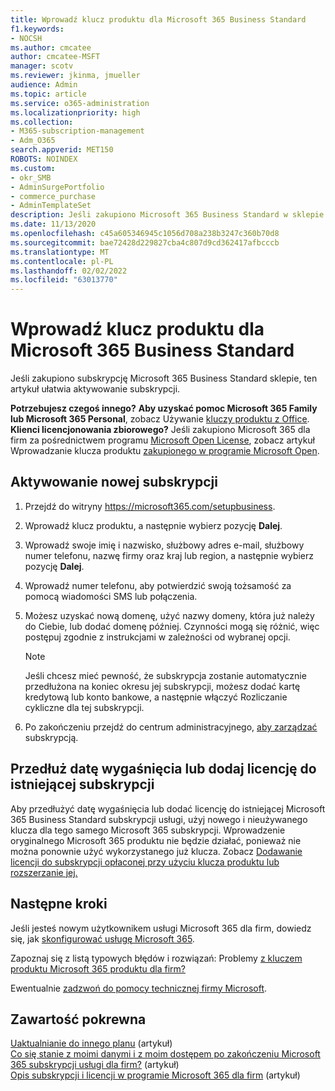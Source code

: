 ```yaml
---
title: Wprowadź klucz produktu dla Microsoft 365 Business Standard
f1.keywords:
- NOCSH
ms.author: cmcatee
author: cmcatee-MSFT
manager: scotv
ms.reviewer: jkinma, jmueller
audience: Admin
ms.topic: article
ms.service: o365-administration
ms.localizationpriority: high
ms.collection:
- M365-subscription-management
- Adm_O365
search.appverid: MET150
ROBOTS: NOINDEX
ms.custom:
- okr_SMB
- AdminSurgePortfolio
- commerce_purchase
- AdminTemplateSet
description: Jeśli zakupiono Microsoft 365 Business Standard w sklepie detalicznym, dowiedz się, jak zrealizować klucz produktu i aktywować subskrypcję.
ms.date: 11/13/2020
ms.openlocfilehash: c45a605346945c1056d708a238b3247c360b70d8
ms.sourcegitcommit: bae72428d229827cba4c807d9cd362417afbcccb
ms.translationtype: MT
ms.contentlocale: pl-PL
ms.lasthandoff: 02/02/2022
ms.locfileid: "63013770"
---
```

# <a name="enter-your-product-key-for-microsoft-365-business-standard"></a>Wprowadź klucz produktu dla Microsoft 365 Business Standard

Jeśli zakupiono subskrypcję Microsoft 365 Business Standard sklepie, ten artykuł ułatwia aktywowanie subskrypcji.
  
 **Potrzebujesz czegoś innego?**
 **Aby uzyskać pomoc Microsoft 365 Family lub Microsoft 365 Personal**, zobacz Używanie [kluczy produktu z Office](https://support.microsoft.com/office/12a5763a-d45c-4685-8c95-a44500213759).  
 **Klienci licencjonowania zbiorowego?** Jeśli zakupiono Microsoft 365 dla firm za pośrednictwem programu [Microsoft Open License](https://go.microsoft.com/fwlink/p/?LinkID=613298), zobacz artykuł Wprowadzanie klucza produktu [zakupionego w programie Microsoft Open](purchases-from-microsoft-open.md).
  
## <a name="activate-a-new-subscription"></a>Aktywowanie nowej subskrypcji

1. Przejdź do witryny <a href="https://go.microsoft.com/fwlink/p/?LinkId=839911" target="_blank">https://microsoft365.com/setupbusiness</a>.

2. Wprowadź klucz produktu, a następnie wybierz pozycję **Dalej**.

3. Wprowadź swoje imię i nazwisko, służbowy adres e-mail, służbowy numer telefonu, nazwę firmy oraz kraj lub region, a następnie wybierz pozycję **Dalej**.

4. Wprowadź numer telefonu, aby potwierdzić swoją tożsamość za pomocą wiadomości SMS lub połączenia.

5. Możesz uzyskać nową domenę, użyć nazwy domeny, która już należy do Ciebie, lub dodać domenę później. Czynności mogą się różnić, więc postępuj zgodnie z instrukcjami w zależności od wybranej opcji.

    > [!NOTE]
    > Jeśli chcesz mieć pewność, że subskrypcja zostanie automatycznie przedłużona na koniec okresu jej subskrypcji, możesz dodać kartę kredytową lub konto bankowe, a następnie włączyć [](subscriptions/renew-your-subscription.md#turn-recurring-billing-off-or-on) Rozliczanie cykliczne dla tej subskrypcji.

6. Po zakończeniu przejdź do centrum administracyjnego, <a href="https://go.microsoft.com/fwlink/p/?linkid=2024339" target="_blank">aby zarządzać</a> subskrypcją.

## <a name="extend-the-expiration-date-or-add-a-license-to-an-existing-subscription"></a>Przedłuż datę wygaśnięcia lub dodaj licencję do istniejącej subskrypcji

Aby przedłużyć datę wygaśnięcia lub dodać licencję do istniejącej Microsoft 365 Business Standard subskrypcji usługi, użyj nowego i nieużywanego klucza dla tego samego Microsoft 365 subskrypcji. Wprowadzenie oryginalnego Microsoft 365 produktu nie będzie działać, ponieważ nie można ponownie użyć wykorzystanego już klucza. Zobacz [Dodawanie licencji do subskrypcji opłaconej przy użyciu klucza produktu lub rozszerzanie jej.](licenses/add-licenses-using-product-key.md)

## <a name="next-steps"></a>Następne kroki

Jeśli jesteś nowym użytkownikem usługi Microsoft 365 dla firm, dowiedz się, jak [skonfigurować usługę Microsoft 365](../admin/setup/setup.md).

Zapoznaj się z listą typowych błędów i rozwiązań: Problemy [z kluczem produktu Microsoft 365 produktu dla firm?](product-key-errors-and-solutions.md)
  
Ewentualnie [zadzwoń do pomocy technicznej firmy Microsoft](../admin/get-help-support.md).

## <a name="related-content"></a>Zawartość pokrewna

[Uaktualnianie do innego planu](./subscriptions/upgrade-to-different-plan.md) (artykuł)\
[Co się stanie z moimi danymi i z moim dostępem po zakończeniu Microsoft 365 subskrypcji usługi dla firm?](./subscriptions/what-if-my-subscription-expires.md) (artykuł)\
[Opis subskrypcji i licencji w programie Microsoft 365 dla firm](./licenses/subscriptions-and-licenses.md) (artykuł)

